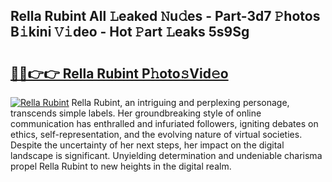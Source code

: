 ## Rella Rubint All 𝙻eaked 𝙽u𝚍es - Part-3d7 𝙿hotos B𝚒kini 𝚅𝚒deo - Hot 𝙿art 𝙻eaks 5s9Sg

# <h2><a href="http://ld396p.urlbe.top/?page=Rella+Rubint">🔗🔗👉👉 Rella Rubint P𝚑oto𝚜Vid𝚎o</a></h2>

[![Rella Rubint](https://i.imgur.com/eBuTRDB.gif)](http://ld396p.urlbe.top/?page=Rella+Rubint)
Rella Rubint, an intriguing and perplexing personage, transcends simple labels. Her groundbreaking style of online communication has enthralled and infuriated followers, igniting debates on ethics, self-representation, and the evolving nature of virtual societies. Despite the uncertainty of her next steps, her impact on the digital landscape is significant. Unyielding determination and undeniable charisma propel Rella Rubint to new heights in the digital realm.
